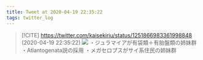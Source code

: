 ```yaml
---
title: Tweet at 2020-04-19 22:35:22
tags: twitter_log
---
```


> [!CITE] https://twitter.com/kaisekiriu/status/1251866983361998848 (2020-04-19 22:35:22)
> ![](https://twitter.com/kaisekiriu/status/1251866983361998848)
> ・ジュラマイアが有袋類＋有胎盤類の姉妹群
> ・Atlantogenata説の採用
> ・メガセロプスがサイ系住民の姉妹群
